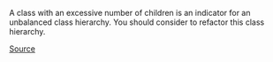 
A class with an excessive number of children is an indicator for an unbalanced class hierarchy.
You should consider to refactor this class hierarchy.

[Source](http://phpmd.org/rules/design.html#numberofchildren)
      